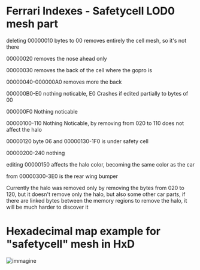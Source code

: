 # Ferrari Indexes - Safetycell LOD0 mesh part

deleting 00000010 bytes to 00 removes entirely the cell mesh, so it's not there

00000020 removes the nose ahead only

00000030 removes the back of the cell where the gopro is

00000040-000000A0 removes more the back

000000B0-E0 nothing noticable, E0 Crashes if edited partially to bytes of 00

000000F0 Nothing noticable

00000100-110 Nothing Noticable, by removing from 020 to 110 does not affect the halo

00000120 byte 06 and 00000130-1F0 is under safety cell

00000200-240 nothing

editing 00000150 affects the halo color, becoming the same color as the car

from 00000300-3E0 is the rear wing bumper

Currently the halo was removed only by removing the bytes from 020 to 120, but it doesn't remove only the halo, but also some other car parts, if there are linked bytes between the memory regions to remove the halo, it will be much harder to discover it


# Hexadecimal map example for "safetycell" mesh in HxD

![immagine](https://user-images.githubusercontent.com/30447649/183150188-da8761ea-7162-47a5-9b55-6de8e9ed5736.png)

